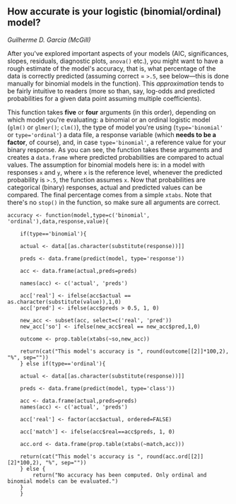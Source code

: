 ## How accurate is your logistic (binomial/ordinal) model?

*Guilherme D. Garcia (McGill)*

After you've explored important aspects of your models (AIC, significances, slopes, residuals, diagnostic plots, ```anova()``` etc.), you might want to have a rough estimate of the model's accuracy, that is, what percentage of the data is correctly predicted (assuming correct = ```>.5```, see below—this is done manually for binomial models in the function). This *approximation* tends to be fairly intuitive to readers (more so than, say, log-odds and predicted probabilities for a given data point assuming multiple coefficients). 

This function takes **five** or **four** arguments (in this order), depending on which model you're evaluating: a binomial or an ordinal logistic model (```glm()``` or ```glmer()```; ```clm()```), the type of model you're using (```type='binomial'``` or ```type='ordinal'```) a data file,
a response variable (which **needs to be a factor**, of course), and, in case ```type='binomial'```, a reference value for your binary response. As you can see, the function takes these arguments and creates a ```data.frame``` where predicted probabilities are compared to actual values. The assumption for binomial models here is: in a model with responses ```x``` and ```y```, where ```x``` is the reference level, whenever the predicted probability is ```>.5```, the function assumes ```x```. Now that probabilities are categorical (binary) responses, actual and predicted values can be compared. The final percentage comes from a simple ```xtabs```. Note that there's no ```stop()``` in the function, so make sure all arguments are correct.


```{R}
accuracy <- function(model,type=c('binomial', 'ordinal'),data,response,value){
	
	if(type=='binomial'){
	
	actual <- data[[as.character(substitute(response))]]
	
	preds <- data.frame(predict(model, type='response'))
	
	acc <- data.frame(actual,preds=preds)
	
	names(acc) <- c('actual', 'preds')
	
	acc['real'] <- ifelse(acc$actual == as.character(substitute(value)),1,0)
	acc['pred'] <- ifelse(acc$preds > 0.5, 1, 0)
	
	new_acc <- subset(acc, select=c('real', 'pred'))
	new_acc['so'] <- ifelse(new_acc$real == new_acc$pred,1,0)
	
	outcome <- prop.table(xtabs(~so,new_acc))

	return(cat("This model's accuracy is ", round(outcome[[2]]*100,2), "%", sep=""))
	} else if(type=='ordinal'){
		
	actual <- data[[as.character(substitute(response))]]
	
	preds <- data.frame(predict(model, type='class'))
	
	acc <- data.frame(actual,preds=preds)
	names(acc) <- c('actual', 'preds')
	
	acc['real'] <- factor(acc$actual, ordered=FALSE)
		
	acc['match'] <- ifelse(acc$real==acc$preds, 1, 0)
	
	acc.ord <- data.frame(prop.table(xtabs(~match,acc)))
	
	return(cat("This model's accuracy is ", round(acc.ord[[2]][2]*100,2), "%", sep=""))			
	} else {
		return("No accuracy has been computed. Only ordinal and binomial models can be evaluated.")
	}
	}
```
